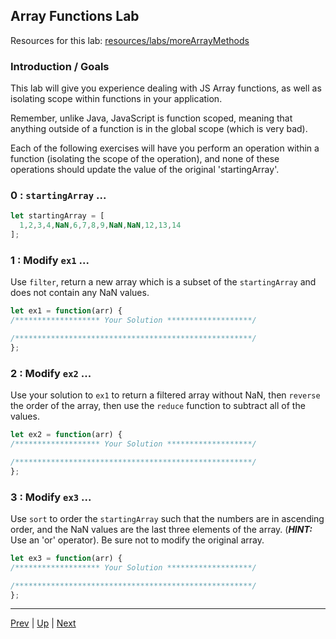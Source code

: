 ## Array Functions Lab

Resources for this lab: [resources/labs/moreArrayMethods](resources/labs/moreArrayMethods)

### Introduction / Goals
This lab will give you experience dealing with JS Array functions,
as well as isolating scope within functions in your application.  

Remember, unlike Java, JavaScript is function scoped, meaning that
anything outside of a function is in the global scope (which is very bad).  

Each of the following exercises will have you perform an operation
within a function (isolating the scope of the operation), and none
of these operations should update the value of the original 'startingArray'.  

### 0 : `startingArray` ...

```js
let startingArray = [
  1,2,3,4,NaN,6,7,8,9,NaN,NaN,12,13,14
];
```

### 1 : Modify `ex1` ...  

Use `filter`, return a new array which is a subset of the `startingArray` and
does not contain any NaN values.

```js
let ex1 = function(arr) {
/******************* Your Solution *******************/

/*****************************************************/
};
```

### 2 : Modify `ex2` ...  

Use your solution to `ex1` to return a filtered array without NaN, then `reverse` the order of the array, then use the `reduce` function to subtract all of the values.

```js
let ex2 = function(arr) {
/******************* Your Solution *******************/

/*****************************************************/
};
```

### 3 : Modify `ex3` ...  

Use `sort` to order the `startingArray` such that the numbers are in ascending
order, and the NaN values are the last three elements of the array. (***HINT:***
 Use an 'or' operator). Be sure not to modify the original array.

```js
let ex3 = function(arr) {
/******************* Your Solution *******************/

/*****************************************************/
};
```

<hr>

[Prev](filterReduce.md) | [Up](README.md) | [Next](algorithms-labs.md)

